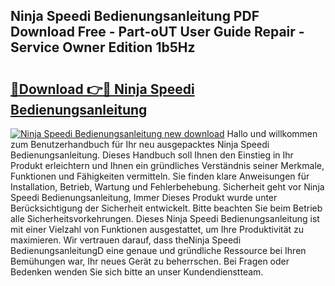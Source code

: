 ## Ninja Speedi Bedienungsanleitung PDF Download Free - Part-oUT User Guide Repair - Service Owner Edition 1b5Hz

# <h2><a href="http://df0hga.blite.top/?on=Ninja+Speedi+Bedienungsanleitung">🔗Download 👉🔴 Ninja Speedi Bedienungsanleitung</a></h2>

[![Ninja Speedi Bedienungsanleitung new download](https://i.imgur.com/lujVjoI.png)](http://df0hga.blite.top/?on=Ninja+Speedi+Bedienungsanleitung)
Hallo und willkommen zum Benutzerhandbuch für Ihr neu ausgepacktes Ninja Speedi Bedienungsanleitung. Dieses Handbuch soll Ihnen den Einstieg in Ihr Produkt erleichtern und Ihnen ein gründliches Verständnis seiner Merkmale, Funktionen und Fähigkeiten vermitteln. Sie finden klare Anweisungen für Installation, Betrieb, Wartung und Fehlerbehebung. Sicherheit geht vor Ninja Speedi Bedienungsanleitung, Immer Dieses Produkt wurde unter Berücksichtigung der Sicherheit entwickelt. Bitte beachten Sie beim Betrieb alle Sicherheitsvorkehrungen. Dieses Ninja Speedi Bedienungsanleitung ist mit einer Vielzahl von Funktionen ausgestattet, um Ihre Produktivität zu maximieren. Wir vertrauen darauf, dass theNinja Speedi BedienungsanleitungD eine genaue und gründliche Ressource bei Ihren Bemühungen war, Ihr neues Gerät zu beherrschen. Bei Fragen oder Bedenken wenden Sie sich bitte an unser Kundendienstteam.
